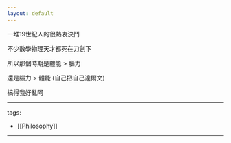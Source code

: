 ```yaml
---
layout: default
---
```


一堆19世紀人的很熱衷決鬥

不少數學物理天才都死在刀劍下

所以那個時期是體能 > 腦力

還是腦力 > 體能 (自己把自己達爾文)

搞得我好亂阿  


---
tags:
  - [[Philosophy]]

---
